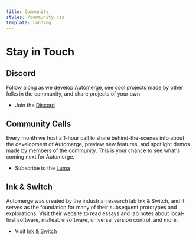 ```yaml
---
title: Community
styles: /community.css
template: landing
---
```


# Stay in Touch

## Discord

Follow along as we develop Automerge, see cool projects made by other folks in the community, and share projects of your own.
* Join the [Discord](https://discord.gg/zKGe4DCfgR)

## Community Calls

Every month we host a 1-hour call to share behind-the-scenes info about the development of Automerge, preview new features, and spotlight demos made by members of the community. This is your chance to see what's coming next for Automerge.
* Subscribe to the [Luma](https://luma.com/automerge)

## Ink & Switch
Automerge was created by the industrial research lab Ink & Switch, and it serves as the foundation for many of their subsequent prototypes and explorations. Visit their website to read essays and lab notes about local-first software, malleable software, universal version control, and more.
* Visit [Ink & Switch](https://www.inkandswitch.com)

